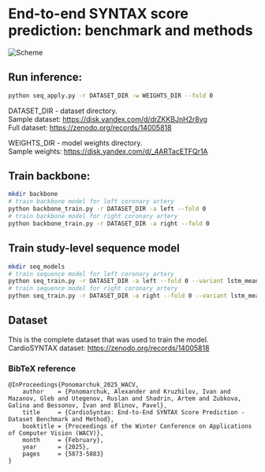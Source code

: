 # End-to-end SYNTAX score prediction: benchmark and methods

![Scheme](seq_model_scheme.png)

## Run inference:
```bash
python seq_apply.py -r DATASET_DIR -w WEIGHTS_DIR --fold 0
```
DATASET_DIR - dataset directory.\
Sample dataset: https://disk.yandex.com/d/drZKKBJnH2r8vg \
Full dataset: https://zenodo.org/records/14005818

WEIGHTS_DIR - model weights directory.\
Sample weights: https://disk.yandex.com/d/_4ARTacETFQr1A

## Train backbone:
```bash
mkdir backbone
# train backbone model for left coronary artery
python backbone_train.py -r DATASET_DIR -a left --fold 0
# train backbone model for right coronary artery
python backbone_train.py -r DATASET_DIR -a right --fold 0
```

## Train study-level sequence model
```bash
mkdir seq_models
# train sequence model for left coronary artery
python seq_train.py -r DATASET_DIR -a left --fold 0 --variant lstm_mean
# train sequence model for right coronary artery
python seq_train.py -r DATASET_DIR -a right --fold 0 --variant lstm_mean
```

## Dataset
This is the complete dataset that was used to train the model.\
CardioSYNTAX dataset: https://zenodo.org/records/14005818

### BibTeX reference
```
@InProceedings{Ponomarchuk_2025_WACV,
    author    = {Ponomarchuk, Alexander and Kruzhilov, Ivan and Mazanov, Gleb and Utegenov, Ruslan and Shadrin, Artem and Zubkova, Galina and Bessonov, Ivan and Blinov, Pavel},
    title     = {CardioSyntax: End-to-End SYNTAX Score Prediction - Dataset Benchmark and Method},
    booktitle = {Proceedings of the Winter Conference on Applications of Computer Vision (WACV)},
    month     = {February},
    year      = {2025},
    pages     = {5873-5883}
}
```
